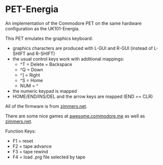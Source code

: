 PET-Energia
===========

An implementation of the Commodore PET on the same hardware configuration
as the UK101-Energia.

This PET emulates the graphics keyboard:
- graphics characters are produced with L-GUI and R-GUI (instead of L-SHIFT and 
R-SHIFT)
- the usual control keys work with additional mappings:
  - ^T = Delete = Backspace
  - ^Q = Down
  - ^] = Right
  - ^S = Home
  - NUM = ^
- the numeric keypad is mapped
- HOME/END/INS/DEL and the arrow keys are mapped (END == CLR)

All of the firmware is from [zimmers.net](http://www.zimmers.net/anonftp/pub/cbm/firmware/computers/pet/index.html).

There are some nice games at [awesome.commodore.me](http://awesome.commodore.me/pet/pet-games/) as well as [zimmers.net](http://www.zimmers.net/anonftp/pub/cbm/pet/games/english/index.html).

Function Keys:
- F1 = reset
- F2 = tape advance
- F3 = tape rewind
- F4 = load .prg file selected by tape
